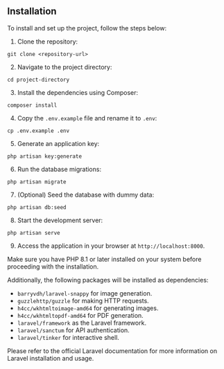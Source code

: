 ## Installation

To install and set up the project, follow the steps below:

1. Clone the repository:

```shell
git clone <repository-url>
```

2. Navigate to the project directory:

```shell
cd project-directory
```

3. Install the dependencies using Composer:

```shell
composer install
```

4. Copy the `.env.example` file and rename it to `.env`:

```shell
cp .env.example .env
```

5. Generate an application key:

```shell
php artisan key:generate
```


6. Run the database migrations:

```shell
php artisan migrate
```

7. (Optional) Seed the database with dummy data:

```shell
php artisan db:seed
```

8. Start the development server:

```shell
php artisan serve
```


9. Access the application in your browser at `http://localhost:8000`.

Make sure you have PHP 8.1 or later installed on your system before proceeding with the installation.

Additionally, the following packages will be installed as dependencies:

- `barryvdh/laravel-snappy` for image generation.
- `guzzlehttp/guzzle` for making HTTP requests.
- `h4cc/wkhtmltoimage-amd64` for generating images.
- `h4cc/wkhtmltopdf-amd64` for PDF generation.
- `laravel/framework` as the Laravel framework.
- `laravel/sanctum` for API authentication.
- `laravel/tinker` for interactive shell.

Please refer to the official Laravel documentation for more information on Laravel installation and usage.